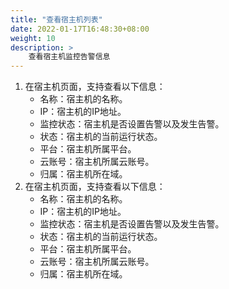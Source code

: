 ```yaml
---
title: "查看宿主机列表"
date: 2022-01-17T16:48:30+08:00
weight: 10
description: >
    查看宿主机监控告警信息
---
```



1. 在宿主机页面，支持查看以下信息：
    - 名称：宿主机的名称。
    - IP：宿主机的IP地址。
    - 监控状态：宿主机是否设置告警以及发生告警。
    - 状态：宿主机的当前运行状态。
    - 平台：宿主机所属平台。
    - 云账号：宿主机所属云账号。
    - 归属：宿主机所在域。
1. 在宿主机页面，支持查看以下信息：
    - 名称：宿主机的名称。
    - IP：宿主机的IP地址。
    - 监控状态：宿主机是否设置告警以及发生告警。
    - 状态：宿主机的当前运行状态。
    - 平台：宿主机所属平台。
    - 云账号：宿主机所属云账号。
    - 归属：宿主机所在域。